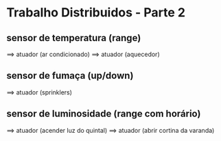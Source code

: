 # Trabalho Distribuidos - Parte 2

## sensor de temperatura (range)
==> atuador (ar condicionado)
==> atuador (aquecedor)

## sensor de fumaça (up/down)
==> atuador (sprinklers)

## sensor de luminosidade (range com horário)
==> atuador (acender luz do quintal)
==> atuador (abrir cortina da varanda)